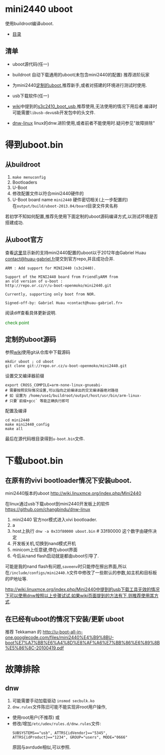 # mini2440 uboot

使用buildroot编译uboot.

* [目录](customize-mini2440-softwave) 

## 清单

* uboot源代码(任一)
 * buildroot 自动下载通用的uboot(未包含mini2440的配置) 推荐进阶玩家
 * 为mini2440[定制的uboot](http://wiki.linuxmce.org/index.php/Mini2440),推荐新手,或者对搭建的环境进行测试时使用.

* usb下载软件(任一)
 * [wiki](http://wiki.linuxmce.org/index.php/Mini2440)中提到的[s3c2410_boot_usb](http://mini2440.googlecode.com/files/s3c2410_boot_usb-20060807.tar.bz2),推荐使用,无法使用的情况下用后者.编译时可能需要`libusb-dev`usb开发包中的头文件.
 * [dnw-linux](https://github.com/changbindu/dnw-linux) linux的dnw.进阶使用,或者前者不能使用时.疑问参见"故障排除"

# 得到uboot.bin

## 从buildroot

1. `make menuconfig` 
2. Bootloaders 
3. U-Boot 
4. 修改配置文件以符合mini2440硬件的
5. U-Boot board name `mini2440` 硬件密切相关(上一步配置的)  
 在`output/build/uboot-2013.04/board`目录文件夹名称

若初学不知如何配置,推荐先使用下面定制的uboot源码编译方式,以测试环境是否搭建成功.

## 从uboot官方

查看[这里](http://git.denx.de/cgi-bin/gitweb.cgi?p=u-boot.git;a=commit;h=b77026225a319066eaaa11839121a273469a2cf4)显示新的支持mini2440配置的uboot以于2012年由Gabriel Huau <contact@huau-gabriel.fr>提交到官方repo,并且成功合并. 

```
ARM : Add support for MINI2440 (s3c2440).

Support of the MINI2440 board from FriendlyARM from
an old version of u-boot :
http://repo.or.cz/r/u-boot-openmoko/mini2440.git

Currently, supporting only boot from NOR.

Signed-off-by: Gabriel Huau <contact@huau-gabriel.fr>
```

阅读diff查看具体更新说明.

<font color=green>check point</font>
## 定制的uboot源码

参照[wiki](http://wiki.linuxmce.org/index.php/Mini2440)使用git从仓库中下载源码

```
mkdir uboot ; cd uboot
git clone git://repo.or.cz/u-boot-openmoko/mini2440.git
```

设置交叉编译器前缀

```
export CROSS_COMPILE=arm-none-linux-gnueabi- 
# 需要按照实际情况设置,可以指向之前编译出的交叉编译器绝对路径
# 如 设置为 /home/use1/buildroot/output/host/usr/bin/arm-linux- 
# 只要`前缀+gcc` 等能正确执行即可
```

配置及编译

```
cd mini2440
make mini2440_config
make all
```

最后在源代码根目录得到`u-boot.bin`文件.


# 下载uboot.bin 

## 在原有的vivi bootloader情况下安装uboot.

mini2440版本的uboot http://wiki.linuxmce.org/index.php/Mini2440

在linux通过usb下载uboot到mini2440开发板上的软件 https://github.com/changbindu/dnw-linux

1. mini2440 官方nor模式进入vivi bootloader.
2. a
3. host上执行 `dnw -a 0x33f80000 uboot.bin`  # 33f80000 这个数字由硬件决定
4. 开发板关机,切换到nand模式开机
5. minicom上任意键,停在uboot界面
6. 今后从nand flash启动就是都由uboot引导了.

可能是我的nand flash有问题,`saveenv`时只能停在擦出界面,所以在`/include/configs/mini2440.h`文件中修改了一些默认的参数,如主机和目标板的IP地址等.

http://wiki.linuxmce.org/index.php/Mini2440中提到的usb下载工具无效的情况下可以使用dnw按照以上步骤试试.如果wiki页面提到的方法有下,则推荐使用其方式.

## 在已经有uboot的情况下安装/更新 uboot

推荐 Tekkaman 的 http://u-boot-all-in-one.googlecode.com/files/mini2440%E4%B9%8BU-boot%E7%A7%BB%E6%A4%8D%E8%AF%A6%E7%BB%86%E6%89%8B%E5%86%8C-20100419.pdf 

# 故障排除

## dnw

1. 可能需要手动加载驱动 `insmod secbulk.ko`
2. `dnw.rules`文件陈旧可能不能实现非root用户操作,
 * 使用root用户(不推荐) 或
 * 修改/增加`/etc/udev/rules.d/dnw.rules`文件:
   ```
   SUBSYSTEMS=="usb", ATTRS{idVendor}=="5345", ATTRS{idProduct}=="1234", GROUP="users", MODE="0666"
   ```
   原因与avrdude相似,可以参照.

### 